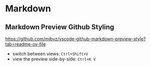 # Markdown

## Markdown Preview Github Styling
https://github.com/mjbvz/vscode-github-markdown-preview-style?tab=readme-ov-file
- switch between views: `Ctrl+Shift+V`
- view the preview side-by-side: `Ctrl+K V`
